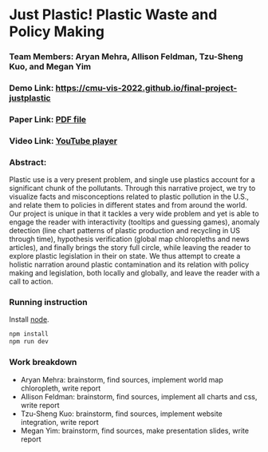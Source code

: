 # Just Plastic! Plastic Waste and Policy Making
### Team Members: Aryan Mehra, Allison Feldman, Tzu-Sheng Kuo, and Megan Yim

### Demo Link: https://cmu-vis-2022.github.io/final-project-justplastic

### Paper Link: [PDF file](https://drive.google.com/file/d/1sYMyUw1_NNVrGLDt51pYX1pjfLyhXVoc/view?usp=share_link)

### Video Link: [YouTube player](https://drive.google.com/file/d/15Z6YCxWAUgjif7z-d4D_VrIfi-YGBrcn/view?usp=sharing)

### Abstract:

Plastic use is a very present problem, and single use plastics account for a significant chunk of the pollutants. Through this narrative project, we try to visualize facts and misconceptions related to plastic pollution in the U.S., and relate them to policies in different states and from around the world. Our project is unique in that it tackles a very wide problem and yet is able to engage the reader with interactivity (tooltips and guessing games), anomaly detection (line chart patterns of plastic production and recycling in US through time), hypothesis verification (global map chloropleths and news articles), and finally brings the story full circle, while leaving the reader to explore plastic legislation in their on state. We thus attempt to create a holistic narration around plastic contamination and its relation with policy making and legislation, both locally and globally, and leave the reader with a call to action.

### Running instruction

Install [node](https://nodejs.org/en/).

```bash
npm install
npm run dev
```

### Work breakdown
- Aryan Mehra: brainstorm, find sources, implement world map chloropleth, write report
- Allison Feldman: brainstorm, find sources, implement all charts and css, write report
- Tzu-Sheng Kuo: brainstorm, find sources, implement website integration, write report
- Megan Yim: brainstorm, find sources, make presentation slides, write report
